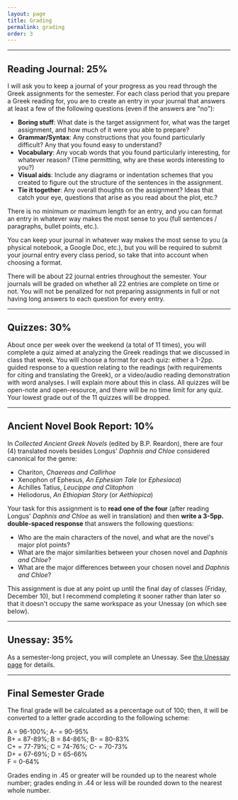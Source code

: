 ```yaml
---
layout: page
title: Grading
permalink: grading
order: 3
---
```


***

## Reading Journal: 25%

I will ask you to keep a journal of your progress as you read through the Greek assignments for the semester. For each class period that you prepare a Greek reading for, you are to create an entry in your journal that answers at least a few of the following questions (even if the answers are "no"):

* **Boring stuff**: What date is the target assignment for, what was the target assignment, and how much of it were you able to prepare?
* **Grammar/Syntax**: Any constructions that you found particularly difficult? Any that you found easy to understand?
* **Vocabulary**: Any vocab words that you found particularly interesting, for whatever reason? (Time permitting, why are these words interesting to you?)
* **Visual aids**: Include any diagrams or indentation schemes that you created to figure out the structure of the sentences in the assignment.
* **Tie it together**: Any overall thoughts on the assignment? Ideas that catch your eye, questions that arise as you read about the plot, etc.?

There is no minimum or maximum length for an entry, and you can format an entry in whatever way makes the most sense to you (full sentences / paragraphs, bullet points, etc.).

You can keep your journal in whatever way makes the most sense to you (a physical notebook, a Google Doc, etc.), but you will be required to submit your journal entry every class period, so take that into account when choosing a format.

There will be about 22 journal entries throughout the semester. Your journals will be graded on whether all 22 entries are complete on time or not. You will not be penalized for not preparing assignments in full or not having long answers to each question for every entry.

***

## Quizzes: 30%

About once per week over the weekend (a total of 11 times), you will complete a quiz aimed at analyzing the Greek readings that we discussed in class that week. You will choose a format for each quiz: either a 1-2pp. guided response to a question relating to the readings (with requirements for citing and translating the Greek), or a video/audio reading demonstration with word analyses. I will explain more about this in class. All quizzes will be open-note and open-resource, and there will be no time limit for any quiz. Your lowest grade out of the 11 quizzes will be dropped.

***

## Ancient Novel Book Report: 10%

In *Collected Ancient Greek Novels* (edited by B.P. Reardon), there are four (4) translated novels besides Longus' *Daphnis and Chloe* considered canonical for the genre:

* Chariton, *Chaereas and Callirhoe*
* Xenophon of Ephesus, *An Ephesian Tale* (or *Ephesiaca*)
* Achilles Tatius, *Leucippe and Clitophon*
* Heliodorus, *An Ethiopian Story* (or *Aethiopica*)

Your task for this assignment is to **read one of the four** (after reading Longus' *Daphnis and Chloe* as well in translation) and then **write a 3-5pp. double-spaced response** that answers the following questions:
* Who are the main characters of the novel, and what are the novel's major plot points?
* What are the major similarities between your chosen novel and *Daphnis and Chloe*?
* What are the major differences between your chosen novel and *Daphnis and Chloe*?

This assignment is due at any point up until the final day of classes (Friday, December 10), but I recommend completing it sooner rather than later so that it doesn't occupy the same workspace as your Unessay (on which see below).

***

## Unessay: 35%

As a semester-long project, you will complete an Unessay. See [the Unessay page](unessay) for details.

***

## Final Semester Grade

The final grade will be calculated as a percentage out of 100; then, it will be converted to a letter grade according to the following scheme:

A = 96-100%; A- = 90-95%  
B+ = 87-89%; B = 84-86%; B- = 80-83%  
C+ = 77-79%; C = 74-76%; C- = 70-73%  
D+ = 67-69%; D = 65-66%  
F = 0-64%

Grades ending in .45 or greater will be rounded up to the nearest whole number; grades ending in .44 or less will be rounded down to the nearest whole number.
